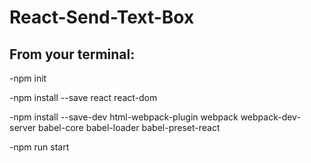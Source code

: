# React-Send-Text-Box

## From your terminal:

-npm init

-npm install --save react react-dom

-npm install --save-dev html-webpack-plugin webpack webpack-dev-server babel-core babel-loader babel-preset-react

-npm run start

